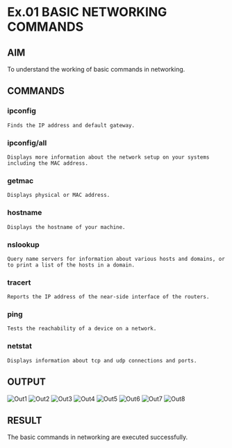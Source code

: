 # Ex.01 BASIC NETWORKING COMMANDS
## AIM
  To understand the working of basic commands in networking.

## COMMANDS
### ipconfig
    Finds the IP address and default gateway.
    
### ipconfig/all
    Displays more information about the network setup on your systems including the MAC address.

### getmac
    Displays physical or MAC address.

### hostname
    Displays the hostname of your machine.
    
### nslookup
    Query name servers for information about various hosts and domains, or to print a list of the hosts in a domain.
    
### tracert
    Reports the IP address of the near-side interface of the routers.

### ping
    Tests the reachability of a device on a network. 

### netstat
    Displays information about tcp and udp connections and ports.

## OUTPUT
![Out1](https://user-images.githubusercontent.com/127816514/227699657-b6ab12b2-c6c8-4f51-98b9-1f79984c2e60.png)
![Out2](https://user-images.githubusercontent.com/127816514/227699688-d868d306-862d-4613-b678-f02cfb9c256d.png)
![Out3](https://user-images.githubusercontent.com/127816514/227699698-79c5f0b3-a210-482e-85f2-e615ecd6f722.png)
![Out4](https://user-images.githubusercontent.com/127816514/227699710-ee1f2afd-a3f5-4274-8d2e-43024d430017.png)
![Out5](https://user-images.githubusercontent.com/127816514/227699838-926acc8b-26b2-4da1-ab1c-ab91c9e74004.png)
![Out6](https://user-images.githubusercontent.com/127816514/227699877-5049cfc5-c40b-4823-a954-fc4441c70d09.png)
![Out7](https://user-images.githubusercontent.com/127816514/227699946-906b2a86-6974-4e49-83b7-5360d48550d7.png)
![Out8](https://user-images.githubusercontent.com/127816514/227699963-cc8ea325-d07b-42d9-862f-70b507461346.png)




## RESULT
  The basic commands in networking are executed successfully.
